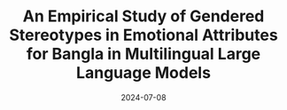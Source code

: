 ---
title:          "An Empirical Study of Gendered Stereotypes in Emotional Attributes for Bangla in Multilingual Large Language Models"
date:           2024-07-08
selected:       true
pub:            "5th Workshop on Gender Bias in Natural Language Processing at ACL 2024"
pub_pre:        "Accepted in "
# pub_post:       'Undergraduate Thesis'
# pub_last:       ' <span class="badge badge-pill badge-publication badge-success">Spotlight</span>'
pub_date:       "April 2024 - July 2024"

supervisor:     
- Dr. Rifat Shahriyar (Professor, BUET)

details: >-
  In this study, we conducted a research that investigated gendered stereotypes in emotional attributes within multilingual large language models (LLMs) for Bangla. The study analyzed historical patterns, revealing how women were often associated with emotions like empathy and guilt, while men were linked to emotions such as anger and authority in Bangla-speaking regions. We evaluated both closed and open-source LLMs to identify gender biases in emotion attribution. The project included qualitative and quantitative analysis of LLM responses to Bangla gender attribution tasks and highlighted the influence of gendered role selection on these outcomes. We also developed and publicly shared datasets and code to support further research in Bangla NLP. Please refer to the paper link for more details.
# cover:          /assets/images/covers/alumnet.jpg
cover: assets/images/covers/Junto.webp
authors:
  - Jayanta Sadhu 
  - Maneesha Rani Saha
  - Dr. Rifat Shahriyar (Professor, BUET)
keywords:
    - LLM
    - Emotion Attributes
    - Bangla Gender Bias
    - Inference
links:
  Paper: https://arxiv.org/pdf/2407.06432
  Code: https://github.com/csebuetnlp/BanglaEmotionBias

---